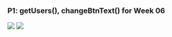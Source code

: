 ### P1: getUsers(), changeBtnText() for Week 06

![](https://i.imgur.com/ghzsdGP.jpg)
![](https://i.imgur.com/UdYLpVn.png)
